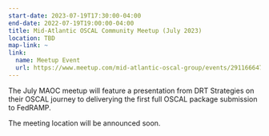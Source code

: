 ```yaml
---
start-date: 2023-07-19T17:30:00-04:00
end-date: 2022-07-19T19:00:00-04:00
title: Mid-Atlantic OSCAL Community Meetup (July 2023)
location: TBD
map-link: ~
link:
  name: Meetup Event
  url: https://www.meetup.com/mid-atlantic-oscal-group/events/291166647/
---
```


The July MAOC meetup will feature a presentation from DRT Strategies on their OSCAL journey
to deliverying the first full OSCAL package submission to FedRAMP.

The meeting location will be announced soon.
